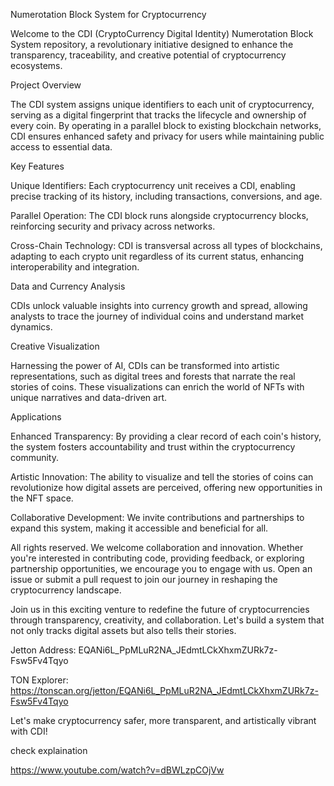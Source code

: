 Numerotation Block System for Cryptocurrency

Welcome to the CDI (CryptoCurrency Digital Identity) Numerotation Block System repository, a revolutionary initiative designed to enhance the transparency, traceability, and creative potential of cryptocurrency ecosystems.

Project Overview

The CDI system assigns unique identifiers to each unit of cryptocurrency, serving as a digital fingerprint that tracks the lifecycle and ownership of every coin. By operating in a parallel block to existing blockchain networks, CDI ensures enhanced safety and privacy for users while maintaining public access to essential data.

Key Features

Unique Identifiers: Each cryptocurrency unit receives a CDI, enabling precise tracking of its history, including transactions, conversions, and age.

Parallel Operation: The CDI block runs alongside cryptocurrency blocks, reinforcing security and privacy across networks.

Cross-Chain Technology: CDI is transversal across all types of blockchains, adapting to each crypto unit regardless of its current status, enhancing interoperability and integration.

Data and Currency Analysis

CDIs unlock valuable insights into currency growth and spread, allowing analysts to trace the journey of individual coins and understand market dynamics.

Creative Visualization

Harnessing the power of AI, CDIs can be transformed into artistic representations, such as digital trees and forests that narrate the real stories of coins. These visualizations can enrich the world of NFTs with unique narratives and data-driven art.

Applications

Enhanced Transparency: By providing a clear record of each coin's history, the system fosters accountability and trust within the cryptocurrency community.

Artistic Innovation: The ability to visualize and tell the stories of coins can revolutionize how digital assets are perceived, offering new opportunities in the NFT space.

Collaborative Development: We invite contributions and partnerships to expand this system, making it accessible and beneficial for all.

All rights reserved. We welcome collaboration and innovation. Whether you're interested in contributing code, providing feedback, or exploring partnership opportunities, we encourage you to engage with us. Open an issue or submit a pull request to join our journey in reshaping the cryptocurrency landscape.

Join us in this exciting venture to redefine the future of cryptocurrencies through transparency, creativity, and collaboration. Let's build a system that not only tracks digital assets but also tells their stories.

Jetton Address: EQANi6L_PpMLuR2NA_JEdmtLCkXhxmZURk7z-Fsw5Fv4Tqyo

TON Explorer: https://tonscan.org/jetton/EQANi6L_PpMLuR2NA_JEdmtLCkXhxmZURk7z-Fsw5Fv4Tqyo

Let's make cryptocurrency safer, more transparent, and artistically vibrant with CDI!

check explaination 

https://www.youtube.com/watch?v=dBWLzpCOjVw
